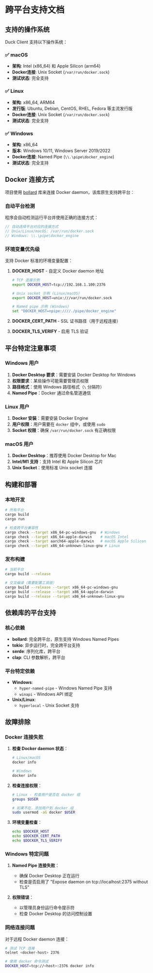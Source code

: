 # 跨平台支持文档

## 支持的操作系统

Duck Client 支持以下操作系统：

### ✅ macOS
- **架构**: Intel (x86_64) 和 Apple Silicon (arm64)  
- **Docker连接**: Unix Socket (`/var/run/docker.sock`)
- **测试状态**: 完全支持

### ✅ Linux
- **架构**: x86_64, ARM64
- **发行版**: Ubuntu, Debian, CentOS, RHEL, Fedora 等主流发行版
- **Docker连接**: Unix Socket (`/var/run/docker.sock`)
- **测试状态**: 完全支持

### ✅ Windows
- **架构**: x86_64
- **版本**: Windows 10/11, Windows Server 2019/2022
- **Docker连接**: Named Pipe (`\\.\pipe\docker_engine`)
- **测试状态**: 完全支持

## Docker 连接方式

项目使用 [bollard](https://github.com/fussybeaver/bollard) 库来连接 Docker daemon，该库原生支持跨平台：

### 自动平台检测
程序会自动检测运行平台并使用正确的连接方式：

```rust
// 自动选择平台对应的连接方式
// Unix/Linux/macOS: /var/run/docker.sock  
// Windows: \\.\pipe\docker_engine
```

### 环境变量优先级
支持 Docker 标准的环境变量配置：

1. **DOCKER_HOST** - 自定义 Docker daemon 地址
   ```bash
   # TCP 连接示例
   export DOCKER_HOST=tcp://192.168.1.100:2376
   
   # Unix socket 示例 (Linux/macOS)
   export DOCKER_HOST=unix:///var/run/docker.sock
   
   # Named pipe 示例 (Windows)
   set "DOCKER_HOST=npipe:////./pipe/docker_engine"
   ```

2. **DOCKER_CERT_PATH** - SSL 证书路径（用于远程连接）

3. **DOCKER_TLS_VERIFY** - 启用 TLS 验证

## 平台特定注意事项

### Windows 用户
1. **Docker Desktop 要求**：需要安装 Docker Desktop for Windows
2. **权限要求**：某些操作可能需要管理员权限
3. **路径格式**：使用 Windows 路径格式（`\` 分隔符）
4. **Named Pipe**：Docker 通过命名管道通信

### Linux 用户  
1. **Docker 安装**：需要安装 Docker Engine
2. **用户权限**：用户需要在 `docker` 组中，或使用 `sudo`
3. **Socket 权限**：确保 `/var/run/docker.sock` 有正确权限

### macOS 用户
1. **Docker Desktop**：推荐使用 Docker Desktop for Mac
2. **Intel/M1 支持**：支持 Intel 和 Apple Silicon 芯片
3. **Unix Socket**：使用标准 Unix socket 连接

## 构建和部署

### 本地开发
```bash
# 所有平台
cargo build
cargo run

# 检查跨平台兼容性
cargo check --target x86_64-pc-windows-gnu  # Windows
cargo check --target x86_64-apple-darwin    # macOS Intel  
cargo check --target aarch64-apple-darwin   # macOS Apple Silicon
cargo check --target x86_64-unknown-linux-gnu # Linux
```

### 发布构建
```bash
# 当前平台
cargo build --release

# 交叉编译（需要配置工具链）
cargo build --release --target x86_64-pc-windows-gnu
cargo build --release --target x86_64-apple-darwin
cargo build --release --target x86_64-unknown-linux-gnu
```

## 依赖库的平台支持

### 核心依赖
- **bollard**: 完全跨平台，原生支持 Windows Named Pipes
- **tokio**: 异步运行时，完全跨平台支持
- **serde**: 序列化库，跨平台  
- **clap**: CLI 参数解析，跨平台

### 平台特定依赖
- **Windows**: 
  - `hyper-named-pipe` - Windows Named Pipe 支持
  - `winapi` - Windows API 绑定
- **Unix/Linux**: 
  - `hyperlocal` - Unix Socket 支持

## 故障排除

### Docker 连接失败
1. **检查 Docker daemon 状态**：
   ```bash
   # Linux/macOS
   docker info
   
   # Windows
   docker info
   ```

2. **检查连接权限**：
   ```bash
   # Linux - 检查用户是否在 docker 组
   groups $USER
   
   # 如果不在，添加用户到 docker 组
   sudo usermod -aG docker $USER
   ```

3. **环境变量检查**：
   ```bash
   echo $DOCKER_HOST
   echo $DOCKER_CERT_PATH  
   echo $DOCKER_TLS_VERIFY
   ```

### Windows 特定问题
1. **Named Pipe 连接失败**：
   - 确保 Docker Desktop 正在运行
   - 检查是否启用了 "Expose daemon on tcp://localhost:2375 without TLS"

2. **权限错误**：
   - 以管理员身份运行命令提示符
   - 检查 Docker Desktop 的访问控制设置

### 网络连接问题
对于远程 Docker daemon 连接：
```bash
# 测试 TCP 连接
telnet <docker-host> 2376

# 使用 docker 命令测试
DOCKER_HOST=tcp://<host>:2376 docker info
``` 